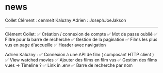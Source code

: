 # news
Collet Clément : cenmelt
Kaluzny Adrien : JosephJoeJakson 

--- 

Clément Collet: 
✅ Création / connexion de compte 
✅ Mot de passe oublié 
✅ Filtre pour la barre de recherche
✅ Gestion de la pagination
✅ Films les plus vus en page d'accueille 
✅ Header avec navigation

Adrien Kaluzny : 
✅ Connexion à une API de film ( composant HTTP client )
✅ View watched movies
✅ Ajouter des films en film vus
✅ Gestion des films vues → Timeline ?
✅ Link in .env
✅ Barre de recherche par nom
